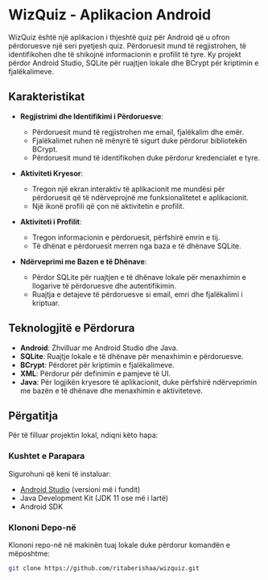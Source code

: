 # WizQuiz - Aplikacion Android

WizQuiz është një aplikacion i thjeshtë quiz për Android që u ofron përdoruesve një seri pyetjesh quiz. Përdoruesit mund të regjistrohen, të identifikohen dhe të shikojnë informacionin e profilit të tyre. Ky projekt përdor Android Studio, SQLite për ruajtjen lokale dhe BCrypt për kriptimin e fjalëkalimeve.

## Karakteristikat

- **Regjistrimi dhe Identifikimi i Përdoruesve**:
  - Përdoruesit mund të regjistrohen me email, fjalëkalim dhe emër.
  - Fjalëkalimet ruhen në mënyrë të sigurt duke përdorur bibliotekën BCrypt.
  - Përdoruesit mund të identifikohen duke përdorur kredencialet e tyre.

- **Aktiviteti Kryesor**:
  - Tregon një ekran interaktiv të aplikacionit me mundësi për përdoruesit që të ndërveprojnë me funksionalitetet e aplikacionit.
  - Një ikonë profili që çon në aktivitetin e profilit.

- **Aktiviteti i Profilit**:
  - Tregon informacionin e përdoruesit, përfshirë emrin e tij.
  - Të dhënat e përdoruesit merren nga baza e të dhënave SQLite.

- **Ndërveprimi me Bazen e të Dhënave**:
  - Përdor SQLite për ruajtjen e të dhënave lokale për menaxhimin e llogarive të përdoruesve dhe autentifikimin.
  - Ruajtja e detajeve të përdoruesve si email, emri dhe fjalëkalimi i kriptuar.

## Teknologjitë e Përdorura

- **Android**: Zhvilluar me Android Studio dhe Java.
- **SQLite**: Ruajtje lokale e të dhënave për menaxhimin e përdoruesve.
- **BCrypt**: Përdoret për kriptimin e fjalëkalimeve.
- **XML**: Përdorur për definimin e pamjeve të UI.
- **Java**: Për logjikën kryesore të aplikacionit, duke përfshirë ndërveprimin me bazën e të dhënave dhe menaxhimin e aktiviteteve.

## Përgatitja

Për të filluar projektin lokal, ndiqni këto hapa:

### Kushtet e Parapara

Sigurohuni që keni të instaluar:

- [Android Studio](https://developer.android.com/studio) (versioni më i fundit)
- Java Development Kit (JDK 11 ose më i lartë)
- Android SDK

### Klononi Depo-në

Klononi repo-në në makinën tuaj lokale duke përdorur komandën e mëposhtme:

```bash
git clone https://github.com/ritaberishaa/wizquiz.git
